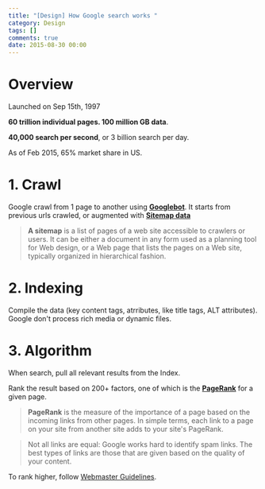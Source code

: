 ```yaml
---
title: "[Design] How Google search works "
category: Design
tags: []
comments: true
date: 2015-08-30 00:00
---
```



# Overview

Launched on Sep 15th, 1997

**60 trillion individual pages. 100 million GB data**.

**40,000 search per second**, or 3 billion search per day.

As of Feb 2015, 65% market share in US.

# 1. Crawl

Google crawl from 1 page to another using **[Googlebot](https://support.google.com/webmasters/answer/182072?vid=1-635765406868848825-432642872)**. It starts from previous urls crawled, or augmented with **[Sitemap data](https://en.wikipedia.org/wiki/Site_map)**

> **A sitemap** is a list of pages of a web site accessible to crawlers or users. It can be either a document in any form used as a planning tool for Web design, or a Web page that lists the pages on a Web site, typically organized in hierarchical fashion.

# 2. Indexing

Compile the data (key content tags, atrributes, like title tags, ALT attributes). Google don't process rich media or dynamic files.

# 3. Algorithm

When search, pull all relevant results from the Index.

Rank the result based on 200+ factors, one of which is the **[PageRank](https://en.wikipedia.org/wiki/PageRank)** for a given page.

> **PageRank** is the measure of the importance of a page based on the incoming links from other pages. In simple terms, each link to a page on your site from another site adds to your site's PageRank.

> Not all links are equal: Google works hard to identify spam links. The best types of links are those that are given based on the quality of your content.

To rank higher, follow [Webmaster Guidelines](https://support.google.com/webmasters/answer/35769?vid=1-635765406868848825-432642872).
